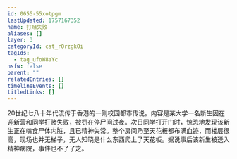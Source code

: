 ```yaml
---
id: 0655-55xotpgm
lastUpdated: 1757167352
name: 打赌失败
aliases: []
layer: 3
categoryId: cat_r0rzgkOi
tagIds:
  - tag_ufoW8aYc
nsfw: false
parent: ""
relatedEntries: []
timelineEvents: []
titledLinks: []
---
```


20世纪七八十年代流传于香港的一则校园都市传说。内容是某大学一名新生因在迎新营和同学打赌失败，被罚在停尸间过夜。次日同学打开门时，惊恐地发现该新生正在啃食尸体内脏，且已精神失常。整个房间乃至天花板都布满血迹，而楼层很高，现场也并无梯子，无人知晓是什么东西爬上了天花板。据说事后该新生被送入精神病院，事件也不了了之。
